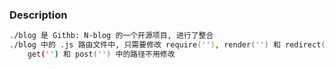 ### Description
``` zsh
./blog 是 Githb: N-blog 的一个开源项目, 进行了整合
./blog 中的 .js 路由文件中, 只需要修改 require(''), render('') 和 redirect('') 的路径
    get('') 和 post('') 中的路径不用修改
```

